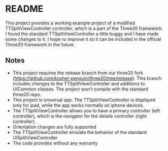 README
======

This project provides a working example project of a modified TTSplitViewController controller, which is a part of the Three20 framework. I found the standard TTSplitViewController a little buggy and I have made some changes to it. I hope ro improve it so it can be included in the official Three20 framework in the future. 

Notes
-----
- This project requires the release branch from our three20 fork (https://github.com/kosher-penguin/three20/tree/release). This branch includes changes to the TTSplitViewController and additions to UICommon classes. The project won't compile with the standard three20 repo. 
- This project is universal app. The TTSplitViewController is displayed only for ipad, while the app works normally on iphone devices.
- The TTSplitViewController allows you to have a primary controller (left controller), which is the navigator for the details controller (right controller).
- Orientation changes are fully supported 
- The TTSplitViewController emulate the behavior of the standard UISplitViewController
- The code provides without any warranty

  
